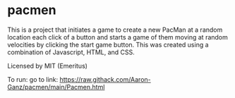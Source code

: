 # pacmen
This is a project that initiates a game to create a new PacMan at a random location each click of a button and starts a game of them moving at random velocities by clicking the start game button. This was created using a combination of Javascript, HTML, and CSS.  

Licensed by MIT (Emeritus)

To run: go to link: https://raw.githack.com/Aaron-Ganz/pacmen/main/Pacmen.html
